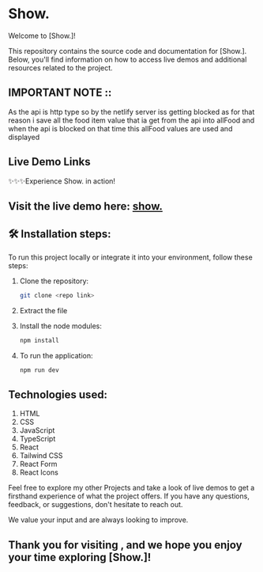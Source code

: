 # Show.

Welcome to [Show.]!

This repository contains the source code and documentation for [Show.]. Below, you'll find information on how to access live demos and additional resources related to the project.

## IMPORTANT NOTE ::

As the api is http type so by the netlify server iss getting blocked as for that reason i save all the food item value that ia get from the api into allFood and when the api is blocked on that time this allFood values are used and displayed

## Live Demo Links

✨✨✨Experience Show. in action!

## Visit the live demo here: [show.](https://sh0w.netlify.app/)

## 🛠️ Installation steps:

To run this project locally or integrate it into your environment, follow these steps:

1. Clone the repository:

   ```bash
   git clone <repo link>

   ```

2. Extract the file
3. Install the node modules:

   ```bash
   npm install

   ```

4. To run the application:

   ```bash
   npm run dev

   ```

## Technologies used:

1. HTML
2. CSS
3. JavaScript
4. TypeScript
5. React
6. Tailwind CSS
7. React Form
8. React Icons

Feel free to explore my other Projects and take a look of live demos to get a firsthand experience of what the project offers. If you have any questions, feedback, or suggestions, don't hesitate to reach out.

We value your input and are always looking to improve.

## Thank you for visiting , and we hope you enjoy your time exploring [Show.]!
